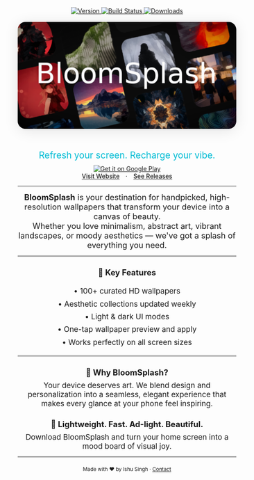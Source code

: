 

<div align="center">
  <!-- 3D Rounded Badges -->
  <a href="https://github.com/IshuSinghSE/bloomsplash/releases">
    <img src="https://img.shields.io/github/v/release/IshuSinghSE/bloomsplash?label=version&style=for-the-badge" alt="Version" height="32" />
  </a>
  <a href="https://github.com/IshuSinghSE/bloomsplash/actions">
    <img src="https://github.com/IshuSinghSE/bloomsplash/actions/workflows/android-apks-release.yml/badge.svg" alt="Build Status" height="32" />
  </a>
  <a href="https://play.google.com/store/apps/details?id=com.devindeed.bloomsplash">
    <img src="https://img.shields.io/badge/downloads-10%2B-blue?style=for-the-badge" alt="Downloads" height="32" />
  </a>
  <br><br>
 <a href="https://bloomsplash.theishu.xyz">
  <img src="docs/banner.webp" alt="BloomSplash Banner" width="520" style="border-radius:18px; box-shadow:0 4px 32px rgba(0,0,0,0.10); margin-bottom:16px;">
  </a>
  
  <h3 style="font-size:1.3rem; font-weight:400; color:#00bcd4; margin-bottom:0px;">Refresh your screen. Recharge your vibe.</h3>

  <a href="https://play.google.com/store/apps/details?id=com.devindeed.bloomsplash">
    <img alt="Get it on Google Play" src="https://play.google.com/intl/en_us/badges/static/images/badges/en_badge_web_generic.png" width="220" style="margin-top:10px;" />
  </a>  
  <br>
  <a href="https://bloomsplash.theishu.xyz" style="margin-right:10px; font-weight:500; hover:text-decoration:underline;">Visit Website</a>
  &middot;
  <a href="https://github.com/IshuSinghSE/bloomsplash/releases" style="margin-left:10px;font-weight:500; hover:text-decoration:underline;">See Releases</a>

</div>


---

<div align="center">
  <p style="font-size:1.15rem; max-width:600px; margin:0 auto;">
    <strong>BloomSplash</strong> is your destination for handpicked, high-resolution wallpapers that transform your device into a canvas of beauty.<br>
    Whether you love minimalism, abstract art, vibrant landscapes, or moody aesthetics — we've got a splash of everything you need.
  </p>
</div>

---

<div align="center">
  <h3 style="font-size:1.15rem; margin-bottom:8px;">🌄 Key Features</h3>
  <ul style="list-style:none; padding:0; font-size:1.08rem; line-height:1.7;">
    <li>• 100+ curated HD wallpapers</li>
    <li>• Aesthetic collections updated weekly</li>
    <li>• Light & dark UI modes</li>
    <li>• One-tap wallpaper preview and apply</li>
    <li>• Works perfectly on all screen sizes</li>
  </ul>
</div>

---

<div align="center">
  <h3 style="font-size:1.15rem; margin-bottom:8px;">💫 Why BloomSplash?</h3>
  <p style="font-size:1.08rem; max-width:600px; margin:0 auto;">
    Your device deserves art. We blend design and personalization into a seamless, elegant experience that makes every glance at your phone feel inspiring.
  </p>
</div>

<div align="center">
  <h3 style="font-size:1.15rem; margin-bottom:8px;">🎯 Lightweight. Fast. Ad-light. Beautiful.</h3>
  <p style="font-size:1.08rem; max-width:600px; margin:0 auto;">
    Download BloomSplash and turn your home screen into a mood board of visual joy.
  </p>
</div>

---

<div align="center">
  <sub>Made with ❤️ by Ishu Singh &middot; <a href="mailto:ishu.111636@gmail.com">Contact</a></sub>
</div>
